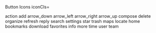 Button Icons
iconCls=


action
add
arrow\_down
arrow\_left
arrow\_right
arrow\_up
compose
delete
organize
refresh
reply
search
settings
star
trash
maps
locate
home
bookmarks
download
favorites
info
more
time
user
team